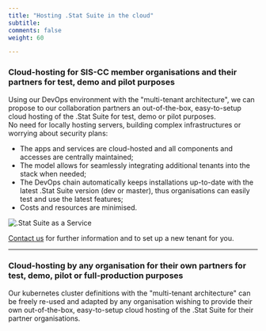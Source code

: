 ```yaml
---
title: "Hosting .Stat Suite in the cloud"
subtitle: 
comments: false
weight: 60

---
```

<!-- This page (or a sub-page or sub-section of this page) of the documentation is referenced as an external resource in the .Stat Academy:
* https://academy.siscc.org/stat-as-a-service/
Any change affecting its URL must be communicated to the .Stat Academy content admin in advance. -->

### Cloud-hosting for SIS-CC member organisations and their partners for test, demo and pilot purposes
Using our DevOps environment with the "multi-tenant architecture", we can propose to our collaboration partners an out-of-the-box, easy-to-setup cloud hosting of the .Stat Suite for test, demo or pilot purposes.  
No need for locally hosting servers, building complex infrastructures or worrying about security plans:

* The apps and services are cloud-hosted and all components and accesses are centrally maintained;
* The model allows for seamlessly integrating additional tenants into the stack when needed;
* The DevOps chain automatically keeps installations up-to-date with the latest .Stat Suite version (dev or master), thus organisations can easily test and use the latest features;
* Costs and resources are minimised.

![.Stat Suite as a Service](/dotstatsuite-documentation/images/as-a-service.png)

[Contact us](mailto:contact@siscc.org) for further information and to set up a new tenant for you.

---

### Cloud-hosting by any organisation for their own partners for test, demo, pilot or full-production purposes
Our kubernetes cluster definitions with the "multi-tenant architecture" can be freely re-used and adapted by any organisation wishing to provide their own out-of-the-box, easy-to-setup cloud hosting of the .Stat Suite for their partner organisations.
 
